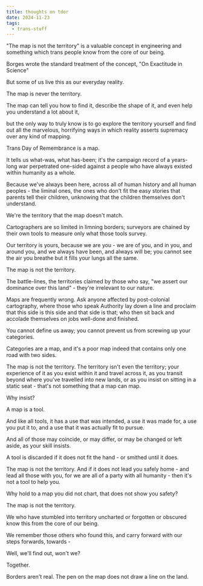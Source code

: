 ```yaml
---
title: thoughts on tdor
date: 2024-11-23
tags:
  - trans-stuff
---
```



"The map is not the territory" is a valuable concept in engineering and something which trans people know from the core of our being.

Borges wrote the standard treatment of the concept, "On Exactitude in Science" 

But some of us live this as our everyday reality.

The map is never the territory.

The map can tell you how to find it, describe the shape of it, and even help you understand a lot about it,

but the only way to truly know is to go explore the territory yourself and find out all the marvelous, horrifying ways in which reality asserts supremacy over any kind of mapping.

Trans Day of Remembrance is a map.

It tells us what-was, what has-been; it's the campaign record of a years-long war perpetrated one-sided against a people who have always existed within humanity as a whole.

Because we've always been here, across all of human history and all human peoples - the liminal ones, the ones who don't fit the easy stories that parents tell their children, unknowing that the children themselves don't understand.

We're the territory that the map doesn't match.

Cartographers are so limited in limning borders; surveyors are chained by their own tools to measure only what those tools survey.

Our territory is yours, because we are you - we are of you, and in you, and around you, and we always have been, and always will be; you cannot see the air you breathe but it fills your lungs all the same.

The map is not the territory.

The battle-lines, the territories claimed by those who say, "we assert our dominance over this land" - they're irrelevant to our nature.

Maps are frequently wrong. Ask anyone affected by post-colonial cartography, where those who speak Authority lay down a line and proclaim that this side is this side and that side is that; who then sit back and accolade themselves on jobs well-done and finished.

You cannot define us away; you cannot prevent us from screwing up your categories.

Categories are a map, and it's a poor map indeed that contains only one road with two sides.

The map is not the territory. The territory isn't even the territory; your experience of it as you exist within it and travel across it, as you transit beyond where you've travelled into new lands, or as you insist on sitting in a static seat - that's not something that a map can map.

Why insist?

A map is a tool.

And like all tools, it has a use that was intended, a use it was made for, a use you put it to, and a use that it was actually fit to pursue.

And all of those may coincide, or may differ, or may be changed or left aside, as your skill insists.

A tool is discarded if it does not fit the hand - or smithed until it does.

The map is not the territory. And if it does not lead you safely home - and lead all those with you, for we are all of a party with all humanity - then it's not a tool to help you.

Why hold to a map you did not chart, that does not show you safety?

The map is not the territory.

We who have stumbled into territory uncharted or forgotten or obscured know this from the core of our being.

We remember those others who found this, and carry forward with our steps forwards, towards -

Well, we'll find out, won't we?

Together.




Borders aren't real. The pen on the map does not draw a line on the land.